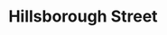 ---
events:
- building: Hillsborough Street
  categories: hillsborough-street
  description: Baxley's on Hillsborough Street became the first restaurant near NC
    State to serve African Americans.
  event_decade: '1960'
  event_id: '85'
  excerpt: Baxley's on Hillsborough Street became the first restaurant near NC State
    to serve African Americans.
  image id (orig): mc00336_HillsboroughStreet-Feb2009
  image_caption: Hillsborough Street
  image_id: mc00336_HillsboroughStreet-Feb2009
  image_link: https://d.lib.ncsu.edu/collections/catalog/mc00336_HillsboroughStreet-Feb2009
  redirect_from: /events/15/index.html
  start_date: 1/1/1963
  title: Integration on Hillsborough Street
  year: '1963'
- building: Hillsborough Street
  categories: hillsborough-street
  description: Student Government passed a resolution calling for racial integration
    of public facilities in Raleigh. This was followed by a similar resolution from
    the Faculty Senate. Student Government formed the Human Relations Committee to
    write letters to area merchants.
  event_decade: '1960'
  event_id: '86'
  excerpt: Student Government passed a resolution calling for racial integration of
    public facilities in Raleigh. This was followed by a similar resolution from the
    Faculty Senate. Student Government formed the Human Relations Committee to write
    letters to area merchants.
  image id (orig): mc00336_HillsboroughStreet-Feb2009
  image_caption: Hillsborough Street
  image_id: mc00336_HillsboroughStreet-Feb2009
  image_link: https://d.lib.ncsu.edu/collections/catalog/mc00336_HillsboroughStreet-Feb2009
  redirect_from: /events/14/index.html
  start_date: 01/01/1963
  title: Students and Faculty Call for Raleigh Integration
  year: '1963'
lat: '35.787773'
layout: post
leafleticon: /demostite/assets/leaflet/img/road.svg
lng: '-78.668037'
order: 6
permalink: places/hillsborough-street/
place: hillsborough-street
route:
  code: Ok
  routes:
  - distance: 512.684
    duration: 372.045
    geometry:
      coordinates:
      - - -78.668026
        - 35.787781
      - - -78.668044
        - 35.787719
      - - -78.668058
        - 35.787669
      - - -78.66797
        - 35.787649
      - - -78.667925
        - 35.787639
      - - -78.667897
        - 35.787634
      - - -78.667492
        - 35.787531
      - - -78.667516
        - 35.787472
      - - -78.66753
        - 35.787436
      - - -78.667479
        - 35.787417
      - - -78.667402
        - 35.787369
      - - -78.667303
        - 35.787283
      - - -78.667185
        - 35.787164
      - - -78.666964
        - 35.786962
      - - -78.666911
        - 35.78694
      - - -78.666602
        - 35.786823
      - - -78.666236
        - 35.786726
      - - -78.66631
        - 35.786617
      - - -78.666376
        - 35.78652
      - - -78.666438
        - 35.78641
      - - -78.66648
        - 35.786284
      - - -78.66654
        - 35.786091
      - - -78.66657
        - 35.786016
      - - -78.666584
        - 35.785981
      - - -78.666688
        - 35.78571
      - - -78.666808
        - 35.7854
      - - -78.666753
        - 35.785349
      - - -78.666692
        - 35.785391
      - - -78.666653
        - 35.785401
      - - -78.666621
        - 35.785308
      - - -78.666602
        - 35.785253
      - - -78.666529
        - 35.785275
      - - -78.666484
        - 35.785287
      - - -78.666417
        - 35.785282
      - - -78.666358
        - 35.785267
      - - -78.666248
        - 35.785235
      - - -78.666273
        - 35.785169
      - - -78.666304
        - 35.785092
      - - -78.666457
        - 35.784692
      type: LineString
    legs:
    - admins:
      - iso_3166_1: US
        iso_3166_1_alpha3: USA
      distance: 512.684
      duration: 372.045
      steps:
      - distance: 13
        driving_side: right
        duration: 14.155
        geometry:
          coordinates:
          - - -78.668026
            - 35.787781
          - - -78.668044
            - 35.787719
          - - -78.668058
            - 35.787669
          type: LineString
        intersections:
        - admin_index: 0
          bearings:
          - 193
          duration: 4.93
          entry:
          - true
          geometry_index: 0
          is_urban: true
          location:
          - -78.668026
          - 35.787781
          mapbox_streets_v8:
            class: street
          out: 0
          weight: 4.93
        - admin_index: 0
          bearings:
          - 13
          - 193
          entry:
          - false
          - true
          geometry_index: 1
          in: 0
          is_urban: true
          location:
          - -78.668044
          - 35.787719
          mapbox_streets_v8:
            class: street
          out: 1
          turn_duration: 5
          turn_weight: 5
        maneuver:
          bearing_after: 193
          bearing_before: 0
          instruction: Walk south on Lampe Drive.
          location:
          - -78.668026
          - 35.787781
          type: depart
        mode: walking
        name: Lampe Drive
        weight: 14.155
      - distance: 53
        driving_side: right
        duration: 37.324
        geometry:
          coordinates:
          - - -78.668058
            - 35.787669
          - - -78.66797
            - 35.787649
          - - -78.667925
            - 35.787639
          - - -78.667897
            - 35.787634
          - - -78.667492
            - 35.787531
          type: LineString
        intersections:
        - admin_index: 0
          bearings:
          - 13
          - 106
          duration: 5.634
          entry:
          - false
          - true
          geometry_index: 2
          in: 0
          is_urban: true
          location:
          - -78.668058
          - 35.787669
          mapbox_streets_v8:
            class: service
          out: 1
          turn_weight: 5
          weight: 10.634
        - admin_index: 0
          bearings:
          - 105
          - 286
          duration: 2.817
          entry:
          - true
          - false
          geometry_index: 3
          in: 1
          is_urban: true
          location:
          - -78.66797
          - 35.787649
          mapbox_streets_v8:
            class: service
          out: 0
          weight: 2.817
        - admin_index: 0
          bearings:
          - 107
          - 285
          entry:
          - true
          - false
          geometry_index: 4
          in: 1
          is_urban: true
          location:
          - -78.667925
          - 35.787639
          mapbox_streets_v8:
            class: service
          out: 0
        maneuver:
          bearing_after: 106
          bearing_before: 193
          instruction: Turn left onto the walkway.
          location:
          - -78.668058
          - 35.787669
          modifier: left
          type: turn
        mode: walking
        name: ''
        weight: 42.324
      - distance: 11
        driving_side: right
        duration: 8.746
        geometry:
          coordinates:
          - - -78.667492
            - 35.787531
          - - -78.667516
            - 35.787472
          - - -78.66753
            - 35.787436
          type: LineString
        intersections:
        - admin_index: 0
          bearings:
          - 198
          - 287
          duration: 4.93
          entry:
          - true
          - false
          geometry_index: 6
          in: 1
          is_urban: true
          location:
          - -78.667492
          - 35.787531
          mapbox_streets_v8:
            class: service
          out: 0
          weight: 4.93
        - admin_index: 0
          bearings:
          - 18
          - 198
          entry:
          - false
          - true
          geometry_index: 7
          in: 0
          is_urban: true
          location:
          - -78.667516
          - 35.787472
          mapbox_streets_v8:
            class: service
          out: 1
          turn_duration: 1
          turn_weight: 1
        maneuver:
          bearing_after: 198
          bearing_before: 107
          instruction: Turn right onto the walkway.
          location:
          - -78.667492
          - 35.787531
          modifier: right
          type: turn
        mode: walking
        name: ''
        weight: 8.746
      - distance: 74
        driving_side: right
        duration: 53.113
        geometry:
          coordinates:
          - - -78.66753
            - 35.787436
          - - -78.667479
            - 35.787417
          - - -78.667402
            - 35.787369
          - - -78.667303
            - 35.787283
          - - -78.667185
            - 35.787164
          - - -78.666964
            - 35.786962
          type: LineString
        intersections:
        - admin_index: 0
          bearings:
          - 18
          - 124
          duration: 30.986
          entry:
          - false
          - true
          geometry_index: 8
          in: 0
          is_urban: true
          location:
          - -78.66753
          - 35.787436
          mapbox_streets_v8:
            class: street
          out: 1
          turn_weight: 5
          weight: 35.986
        - admin_index: 0
          bearings:
          - 138
          - 321
          entry:
          - true
          - false
          geometry_index: 12
          in: 1
          is_urban: true
          location:
          - -78.667185
          - 35.787164
          mapbox_streets_v8:
            class: street
          out: 0
          turn_duration: 1
          turn_weight: 1
        maneuver:
          bearing_after: 124
          bearing_before: 198
          instruction: Turn left onto Founders Drive.
          location:
          - -78.66753
          - 35.787436
          modifier: left
          type: end of road
        mode: walking
        name: Founders Drive
        weight: 58.113
      - distance: 71
        driving_side: right
        duration: 51
        geometry:
          coordinates:
          - - -78.666964
            - 35.786962
          - - -78.666911
            - 35.78694
          - - -78.666602
            - 35.786823
          - - -78.666236
            - 35.786726
          type: LineString
        intersections:
        - admin_index: 0
          bearings:
          - 117
          - 318
          duration: 4.521
          entry:
          - true
          - false
          geometry_index: 13
          in: 1
          is_urban: true
          location:
          - -78.666964
          - 35.786962
          mapbox_streets_v8:
            class: service
          out: 0
          turn_duration: 1
          turn_weight: 6
          weight: 9.521
        - admin_index: 0
          bearings:
          - 115
          - 297
          entry:
          - true
          - false
          geometry_index: 14
          in: 1
          is_urban: true
          location:
          - -78.666911
          - 35.78694
          mapbox_streets_v8:
            class: service
          out: 0
        maneuver:
          bearing_after: 117
          bearing_before: 138
          instruction: Continue on the walkway.
          location:
          - -78.666964
          - 35.786962
          modifier: straight
          type: new name
        mode: walking
        name: ''
        weight: 56
      - distance: 165
        driving_side: right
        duration: 118.197
        geometry:
          coordinates:
          - - -78.666236
            - 35.786726
          - - -78.66631
            - 35.786617
          - - -78.666376
            - 35.78652
          - - -78.666438
            - 35.78641
          - - -78.66648
            - 35.786284
          - - -78.66654
            - 35.786091
          - - -78.66657
            - 35.786016
          - - -78.666584
            - 35.785981
          - - -78.666688
            - 35.78571
          - - -78.666808
            - 35.7854
          - - -78.666753
            - 35.785349
          type: LineString
        intersections:
        - admin_index: 0
          bearings:
          - 209
          - 288
          duration: 9.859
          entry:
          - true
          - false
          geometry_index: 16
          in: 1
          is_urban: true
          location:
          - -78.666236
          - 35.786726
          mapbox_streets_v8:
            class: service
          out: 0
          weight: 9.859
        - admin_index: 0
          bearings:
          - 29
          - 209
          duration: 44.662
          entry:
          - false
          - true
          geometry_index: 17
          in: 0
          is_urban: true
          location:
          - -78.66631
          - 35.786617
          mapbox_streets_v8:
            class: service
          out: 1
          turn_duration: 1
          turn_weight: 1
          weight: 44.662
        - admin_index: 0
          bearings:
          - 14
          - 198
          duration: 6.338
          entry:
          - false
          - true
          geometry_index: 21
          in: 0
          is_urban: true
          location:
          - -78.66654
          - 35.786091
          mapbox_streets_v8:
            class: service
          out: 1
          weight: 6.338
        - admin_index: 0
          bearings:
          - 18
          - 198
          duration: 2.817
          entry:
          - false
          - true
          geometry_index: 22
          in: 0
          is_urban: true
          location:
          - -78.66657
          - 35.786016
          mapbox_streets_v8:
            class: service
          out: 1
          weight: 2.817
        - admin_index: 0
          bearings:
          - 18
          - 197
          duration: 23.535
          entry:
          - false
          - true
          geometry_index: 23
          in: 0
          is_urban: true
          location:
          - -78.666584
          - 35.785981
          mapbox_streets_v8:
            class: service
          out: 1
          turn_duration: 1
          turn_weight: 1
          weight: 23.535
        - admin_index: 0
          bearings:
          - 17
          - 197
          entry:
          - false
          - true
          geometry_index: 24
          in: 0
          is_urban: true
          location:
          - -78.666688
          - 35.78571
          mapbox_streets_v8:
            class: service
          out: 1
        maneuver:
          bearing_after: 209
          bearing_before: 108
          instruction: Turn right onto the walkway.
          location:
          - -78.666236
          - 35.786726
          modifier: right
          type: turn
        mode: walking
        name: ''
        weight: 118.197
      - distance: 11
        driving_side: right
        duration: 7.746
        geometry:
          coordinates:
          - - -78.666753
            - 35.785349
          - - -78.666692
            - 35.785391
          - - -78.666653
            - 35.785401
          type: LineString
        intersections:
        - admin_index: 0
          bearings:
          - 50
          - 319
          entry:
          - true
          - false
          geometry_index: 26
          in: 1
          is_urban: true
          location:
          - -78.666753
          - 35.785349
          mapbox_streets_v8:
            class: service
          out: 0
        maneuver:
          bearing_after: 50
          bearing_before: 139
          instruction: Turn left onto the walkway.
          location:
          - -78.666753
          - 35.785349
          modifier: left
          type: turn
        mode: walking
        name: ''
        weight: 7.746
      - distance: 17
        driving_side: right
        duration: 12.972
        geometry:
          coordinates:
          - - -78.666653
            - 35.785401
          - - -78.666621
            - 35.785308
          - - -78.666602
            - 35.785253
          type: LineString
        intersections:
        - admin_index: 0
          bearings:
          - 164
          - 241
          duration: 7.746
          entry:
          - true
          - false
          geometry_index: 28
          in: 1
          is_urban: true
          location:
          - -78.666653
          - 35.785401
          mapbox_streets_v8:
            class: service
          out: 0
          weight: 7.746
        - admin_index: 0
          bearings:
          - 164
          - 344
          entry:
          - true
          - false
          geometry_index: 29
          in: 1
          is_urban: true
          location:
          - -78.666621
          - 35.785308
          mapbox_streets_v8:
            class: service
          out: 0
          turn_duration: 1
          turn_weight: 1
        maneuver:
          bearing_after: 164
          bearing_before: 61
          instruction: Turn right onto the walkway.
          location:
          - -78.666653
          - 35.785401
          modifier: right
          type: turn
        mode: walking
        name: ''
        weight: 12.972
      - distance: 34
        driving_side: right
        duration: 23.944
        geometry:
          coordinates:
          - - -78.666602
            - 35.785253
          - - -78.666529
            - 35.785275
          - - -78.666484
            - 35.785287
          - - -78.666417
            - 35.785282
          - - -78.666358
            - 35.785267
          - - -78.666248
            - 35.785235
          type: LineString
        intersections:
        - admin_index: 0
          bearings:
          - 70
          - 344
          entry:
          - true
          - false
          geometry_index: 30
          in: 1
          is_urban: true
          location:
          - -78.666602
          - 35.785253
          mapbox_streets_v8:
            class: service
          out: 0
        maneuver:
          bearing_after: 70
          bearing_before: 164
          instruction: Turn left onto the walkway.
          location:
          - -78.666602
          - 35.785253
          modifier: left
          type: turn
        mode: walking
        name: ''
        weight: 23.944
      - distance: 8
        driving_side: right
        duration: 5.634
        geometry:
          coordinates:
          - - -78.666248
            - 35.785235
          - - -78.666273
            - 35.785169
          type: LineString
        intersections:
        - admin_index: 0
          bearings:
          - 197
          - 290
          entry:
          - true
          - false
          geometry_index: 35
          in: 1
          is_urban: true
          location:
          - -78.666248
          - 35.785235
          mapbox_streets_v8:
            class: service
          out: 0
        maneuver:
          bearing_after: 197
          bearing_before: 110
          instruction: Turn right onto the walkway.
          location:
          - -78.666248
          - 35.785235
          modifier: right
          type: turn
        mode: walking
        name: ''
        weight: 5.634
      - distance: 9
        driving_side: right
        duration: 6.338
        geometry:
          coordinates:
          - - -78.666273
            - 35.785169
          - - -78.666304
            - 35.785092
          type: LineString
        intersections:
        - admin_index: 0
          bearings:
          - 17
          - 198
          entry:
          - false
          - true
          geometry_index: 36
          in: 0
          is_urban: true
          location:
          - -78.666273
          - 35.785169
          mapbox_streets_v8:
            class: service
          out: 1
          turn_weight: 30
        maneuver:
          bearing_after: 198
          bearing_before: 197
          instruction: Continue.
          location:
          - -78.666273
          - 35.785169
          modifier: straight
          type: new name
        mode: walking
        name: ''
        weight: 36.338
      - distance: 46.684
        driving_side: right
        duration: 32.876
        geometry:
          coordinates:
          - - -78.666304
            - 35.785092
          - - -78.666457
            - 35.784692
          type: LineString
        intersections:
        - admin_index: 0
          bearings:
          - 18
          - 197
          entry:
          - false
          - true
          geometry_index: 37
          in: 0
          is_urban: true
          location:
          - -78.666304
          - 35.785092
          mapbox_streets_v8:
            class: service
          out: 1
        maneuver:
          bearing_after: 197
          bearing_before: 198
          instruction: Continue on the walkway.
          location:
          - -78.666304
          - 35.785092
          modifier: straight
          type: new name
        mode: walking
        name: ''
        weight: 32.876
      - distance: 0
        driving_side: right
        duration: 0
        geometry:
          coordinates:
          - - -78.666457
            - 35.784692
          - - -78.666457
            - 35.784692
          type: LineString
        intersections:
        - admin_index: 0
          bearings:
          - 17
          entry:
          - true
          geometry_index: 38
          in: 0
          location:
          - -78.666457
          - 35.784692
        maneuver:
          bearing_after: 0
          bearing_before: 197
          instruction: Your destination is on the right.
          location:
          - -78.666457
          - 35.784692
          modifier: right
          type: arrive
        mode: walking
        name: ''
        weight: 0
      summary: Lampe Drive, Founders Drive
      weight: 417.045
    weight: 417.045
    weight_name: pedestrian
  uuid: Ummv7tNyEWvQ2DskqADltXiJ9Pol0x6-IYAnv0k1r7bKemfwoEdmiQ==
  waypoints:
  - distance: 1.334
    location:
    - -78.668026
    - 35.787781
    name: Lampe Drive
  - distance: 15.948
    location:
    - -78.666457
    - 35.784692
    name: ''
title: Hillsborough Street

---